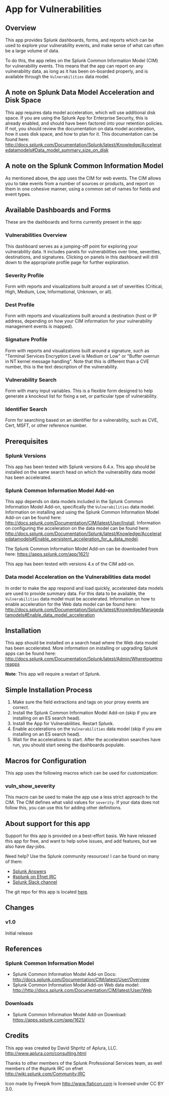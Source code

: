# App for Vulnerabilities

## Overview
This app provides Splunk dashboards, forms, and reports which can be used to explore your vulnerability events, and make sense of what can often be a large volume of data.

To do this, the app relies on the Splunk Common Information Model (CIM) for vulnerability events. This means that the app can report on any vulnerability data, as long as it has been on-boarded properly, and is available through the `Vulnerabilities` data model.

## A note on Splunk Data Model Acceleration and Disk Space
This app requires data model acceleration, which will use additional disk space. If you are using the Splunk App for Enterprise Security, this is already enabled, and should have been factored into your retention policies. If not, you should review the documentation on data model acceleration, how it uses disk space, and how to plan for it. This documentation can be found here: <http://docs.splunk.com/Documentation/Splunk/latest/Knowledge/Acceleratedatamodels#Data_model_summary_size_on_disk>

## A note on the Splunk Common Information Model
As mentioned above, the app uses the CIM for web events. The CIM allows you to take events from a number of sources or products, and report on them in one cohesive manner, using a common set of names for fields and event types.

## Available Dashboards and Forms
These are the dashboards and forms currently present in the app:

### Vulnerabilities Overview
This dashboard serves as a jumping-off point for exploring your vulnerability data. It includes panels for vulnerabilities over time, severities, destinations, and signatures. Clicking on panels in this dashboard will drill down to the appropriate profile page for further exploration.

### Severity Profile
Form with reports and visualizations built around a set of severities (Critical, High, Medium, Low, Informational, Unknown, or all).

### Dest Profile
Form with reports and visualizations built around a destination (host or IP address, depending on how your CIM information for your vulnerability management events is mapped).

### Signature Profile
Form with reports and visualizations built around a signature, such as "Terminal Services Encryption Level is Medium or Low" or "Buffer overrun in NT kernel message handling". Note that this is different than a CVE number, this is the text description of the vulnerability.

### Vulnerability Search
Form with many input variables. This is a flexible form designed to help generate a knockout list for fixing a set, or particular type of vulnerability.

### Identifier Search
Form for searching based on an identifier for a vulnerability, such as CVE, Cert, MSFT, or other reference number.

## Prerequisites

### Splunk Versions
This app has been tested with Splunk versions 6.4.x. This app should be installed on the same search head on which the vulnerability data model has been accelerated.

### Splunk Common Information Model Add-on
This app depends on data models included in the Splunk Common Information Model Add-on, specifically the `Vulnerabilities` data model. Information on installing and using the Splunk Common Information Model Add-on can be found here: <http://docs.splunk.com/Documentation/CIM/latest/User/Install>. Information on configuring the acceleration on the data model can be found here: <http://docs.splunk.com/Documentation/Splunk/latest/Knowledge/Acceleratedatamodels#Enable_persistent_acceleration_for_a_data_model>.

The Splunk Common Information Model Add-on can be downloaded from here: <https://apps.splunk.com/app/1621/>

This app has been tested with versions 4.x of the CIM add-on.

### Data model Acceleration on the Vulnerabilities data model
In order to make the app respond and load quickly, accelerated data models are used to provide summary data. For this data to be available, the `Vulnerabilities` data model must be accelerated. Information on how to enable acceleration for the Web data model can be found here: <http://docs.splunk.com/Documentation/Splunk/latest/Knowledge/Managedatamodels#Enable_data_model_acceleration>

## Installation
This app should be installed on a search head where the Web data model has been accelerated. More information on installing or upgrading Splunk apps can be found here: <http://docs.splunk.com/Documentation/Splunk/latest/Admin/Wheretogetmoreapps>

__Note__: This app will require a restart of Splunk.

## Simple Installation Process
1. Make sure the field extractions and tags on your proxy events are correct.
2. Install the Splunk Common Information Model Add-on (skip if you are installing on an ES search head).
3. Install the App for Vulnerabilities. Restart Splunk.
4. Enable accelerations on the `Vulnerabilities` data model (skip if you are installing on an ES search head).
5. Wait for the accelerations to start. After the acceleration searches have run, you should start seeing the dashboards populate.

## Macros for Configuration
This app uses the following macros which can be used for customization:

### vuln\_show\_severity
This macro can be used to make the app use a less strict approach to the CIM. The CIM defines what valid values for `severity`. If your data does not follow this, you can use this for adding other definitions.

## About support for this app
Support for this app is provided on a best-effort basis. We have released this app for free, and want to help solve issues, and add features, but we also have day-jobs.

Need help? Use the Splunk community resources! I can be found on many of them:

* [Splunk Answers](https://answers.splunk.com/)
* [#splunk on Efnet IRC](https://wiki.splunk.com/Community:IRC)
* [Splunk Slack channel](http://splunk402.com/chat/)

The git repo for this app is located [here](https://github.com/automine/app_for_vulnerabilities).

## Changes

### v1.0
Initial release

## References

### Splunk Common Information Model
* Splunk Common Information Model Add-on Docs: <http://docs.splunk.com/Documentation/CIM/latest/User/Overview>
* Splunk Common Information Model Add-on Web data model: <http://http://docs.splunk.com/Documentation/CIM/latest/User/Web>

### Downloads
* Splunk Common Information Model Add-on Download: <https://apps.splunk.com/app/1621/>

## Credits
This app was created by David Shpritz of Aplura, LLC. <http://www.aplura.com/consulting.html>

Thanks to other members of the Splunk Professional Services team, as well members of the #splunk IRC on efnet <http://wiki.splunk.com/Community:IRC>

Icon made by Freepik from http://www.flaticon.com is licensed under CC BY 3.0.

